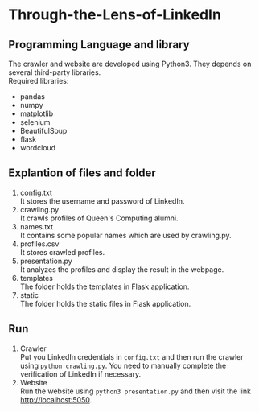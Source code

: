 # Through-the-Lens-of-LinkedIn
## Programming Language and library
The crawler and website are developed using Python3. They depends on several third-party libraries.<br/>
Required libraries:
* pandas 
* numpy
* matplotlib
* selenium
* BeautifulSoup
* flask
* wordcloud
## Explantion of files and folder
1) config.txt<br/>
It stores the username and password of LinkedIn.
2) crawling.py<br/>
It crawls profiles of Queen's Computing alumni.
3) names.txt<br/>
It contains some popular names which are used by crawling.py.
4) profiles.csv<br/>
It stores crawled profiles.
5) presentation.py<br/>
It analyzes the profiles and display the result in the webpage.
6) templates<br/>
The folder holds the templates in Flask application.
7) static<br/>
The folder holds the static files in Flask application.
## Run
1) Crawler<br/>
Put you LinkedIn credentials in `config.txt` and then run the crawler using `python crawling.py`. You need to manually complete the verification of LinkedIn if necessary.
2) Website<br/>
Run the website using `python3 presentation.py` and then visit the link [http://localhost:5050](http://localhost:5050).
